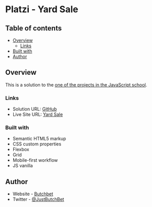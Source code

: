 # Platzi - Yard Sale

## Table of contents

- [Overview](#overview)
  - [Links](#links)
- [Built with](#built-with)
- [Author](#author)

## Overview
This is a solution to the [one of the projects in the JavaScript school](https://platzi.com/escuela-javascript/).


### Links
- Solution URL: [GitHub](https://github.com/ButchBet/Yard-Sale)
- Live Site URL: [Yard Sale](https://yardsalebutchbet.vercel.app/)

### Built with
- Semantic HTML5 markup
- CSS custom properties
- Flexbox
- Grid
- Mobile-first workflow
- JS vanilla

## Author
- Website - [Butchbet](none)
- Twitter - [@JustButchBet](https://twitter.com/JustButchBet)